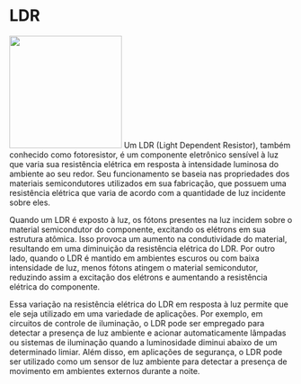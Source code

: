 # LDR
<img src="/img/ldr.png"  width="200"/>
Um LDR (Light Dependent Resistor), também conhecido como fotoresistor, é um componente eletrônico sensível à luz que varia sua resistência elétrica em resposta à intensidade luminosa do ambiente ao seu redor. Seu funcionamento se baseia nas propriedades dos materiais semicondutores utilizados em sua fabricação, que possuem uma resistência elétrica que varia de acordo com a quantidade de luz incidente sobre eles.

Quando um LDR é exposto à luz, os fótons presentes na luz incidem sobre o material semicondutor do componente, excitando os elétrons em sua estrutura atômica. Isso provoca um aumento na condutividade do material, resultando em uma diminuição da resistência elétrica do LDR. Por outro lado, quando o LDR é mantido em ambientes escuros ou com baixa intensidade de luz, menos fótons atingem o material semicondutor, reduzindo assim a excitação dos elétrons e aumentando a resistência elétrica do componente.

Essa variação na resistência elétrica do LDR em resposta à luz permite que ele seja utilizado em uma variedade de aplicações. Por exemplo, em circuitos de controle de iluminação, o LDR pode ser empregado para detectar a presença de luz ambiente e acionar automaticamente lâmpadas ou sistemas de iluminação quando a luminosidade diminui abaixo de um determinado limiar. Além disso, em aplicações de segurança, o LDR pode ser utilizado como um sensor de luz ambiente para detectar a presença de movimento em ambientes externos durante a noite.
